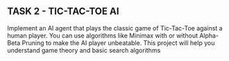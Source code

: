 ## TASK 2 - TIC-TAC-TOE AI
<p>Implement an AI agent that plays the classic game of Tic-Tac-Toe against a human player. You can use algorithms like Minimax with
or without Alpha-Beta Pruning to make the AI player unbeatable.
This project will help you understand game theory and basic search algorithms</p>

